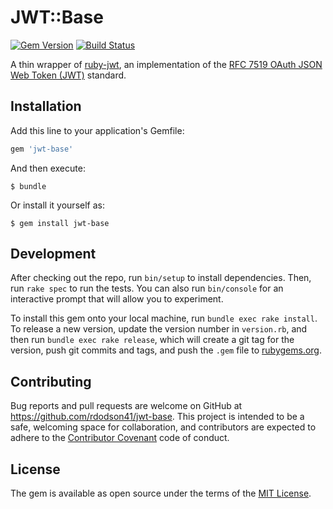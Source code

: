 # JWT::Base

[![Gem Version](https://badge.fury.io/rb/jwt-base.svg)](https://badge.fury.io/rb/jwt-base)
[![Build Status](https://travis-ci.org/rdodson41/ruby-jwt-base.svg?branch=master)](https://travis-ci.org/rdodson41/ruby-jwt-base)

A thin wrapper of [ruby-jwt](https://jwt.github.io/ruby-jwt), an implementation of the [RFC 7519 OAuth JSON Web Token (JWT)](https://tools.ietf.org/html/rfc7519) standard.

## Installation

Add this line to your application's Gemfile:

```ruby
gem 'jwt-base'
```

And then execute:

    $ bundle

Or install it yourself as:

    $ gem install jwt-base

## Development

After checking out the repo, run `bin/setup` to install dependencies. Then, run `rake spec` to run the tests. You can also run `bin/console` for an interactive prompt that will allow you to experiment.

To install this gem onto your local machine, run `bundle exec rake install`. To release a new version, update the version number in `version.rb`, and then run `bundle exec rake release`, which will create a git tag for the version, push git commits and tags, and push the `.gem` file to [rubygems.org](https://rubygems.org).

## Contributing

Bug reports and pull requests are welcome on GitHub at https://github.com/rdodson41/jwt-base. This project is intended to be a safe, welcoming space for collaboration, and contributors are expected to adhere to the [Contributor Covenant](http://contributor-covenant.org) code of conduct.

## License

The gem is available as open source under the terms of the [MIT License](http://opensource.org/licenses/MIT).
